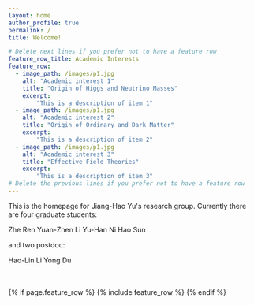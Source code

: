 ```yaml
---
layout: home
author_profile: true
permalink: /
title: Welcome!

# Delete next lines if you prefer not to have a feature row
feature_row_title: Academic Interests
feature_row:
  - image_path: /images/p1.jpg
    alt: "Academic interest 1"
    title: "Origin of Higgs and Neutrino Masses"
    excerpt:
        "This is a description of item 1"
  - image_path: /images/p1.jpg
    alt: "Academic interest 2"
    title: "Origin of Ordinary and Dark Matter"
    excerpt:
        "This is a description of item 2"
  - image_path: /images/p1.jpg
    alt: "Academic interest 3"
    title: "Effective Field Theories"
    excerpt:
        "This is a description of item 3"
# Delete the previous lines if you prefer not to have a feature row
---
```


This is the homepage for Jiang-Hao Yu's research group. Currently there are four graduate students:

Zhe Ren
Yuan-Zhen Li
Yu-Han Ni
Hao Sun

and two postdoc:

Hao-Lin Li
Yong Du




<!-- Delete next line if you prefer not to have a feature row. -->
<br />
<br />
{% if page.feature_row %}
  {% include feature_row %}
{% endif %}
<!-- Delete previous lines if you prefer not to have a feature row. -->
